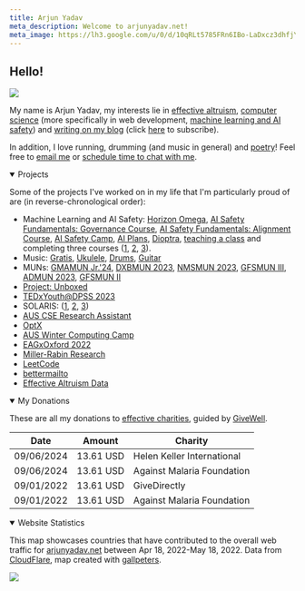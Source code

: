 ```yaml
---
title: Arjun Yadav
meta_description: Welcome to arjunyadav.net!
meta_image: https://lh3.google.com/u/0/d/10qRLt5785FRn6IBo-LaDxcz3dhfjYtaK=w2880-h1528-iv1
---
```


## Hello!

<img src="/collage.jpg" />

My name is Arjun Yadav, my interests lie in [effective altruism](/blog/what-is-effective-altruism), [computer science](https://github.com/y-arjun-y) (more specifically in web development, [machine learning and AI safety](/notebook/)) and [writing on my blog](/blog/) (click [here](/subscribe) to subscribe). 

In addition, I love running, drumming (and music in general) and [poetry](/poetry)! Feel free to [email me](https://www.bettermailto.com/user/620278e0561f820009d840d2) or [schedule time to chat with me](https://calendly.com/arjun-yadav).

<details open>
<summary>Projects</summary>

Some of the projects I've worked on in my life that I'm particularly proud of are (in reverse-chronological order):

- Machine Learning and AI Safety: [Horizon Omega](/projects#horizonomega), [AI Safety Fundamentals: Governance Course](/projects#aisfg), [AI Safety Fundamentals: Alignment Course](/projects#aisfa), [AI Safety Camp](/projects#aisc2024), [AI Plans](/projects#ai-plans), [Dioptra](/projects#dioptra), [teaching a class](/projects#aaeclass) and completing three courses ([1](/projects#mathforml), [2](/projects#mlsafetycourse), [3](/projects#introml)).
- Music: [Gratis](/projects#gratis2023), [Ukulele](/projects#ukulele), [Drums](/projects#drums), [Guitar](/projects#guitar)
- MUNs: [GMAMUN Jr.'24](/projects#gmamunjr), [DXBMUN 2023](/projects#dxbmun2023), [NMSMUN 2023](/projects#nmsmun2023), [GFSMUN III](/projects#gfsmun2023), [ADMUN 2023](/projects#admun2023), [GFSMUN II](/projects#gfsmun2022)
- [Project: Unboxed](/projects#projectunboxed)
- [TEDxYouth@DPSS 2023](/projects#tedx2023)
- SOLARIS: ([1](/projects#solaris-3), [2](/projects#solaris-2), [3](/projects#solaris-1))
- [AUS CSE Research Assistant](/projects#ausresearch)
- [OptX](/projects#optx)
- [AUS Winter Computing Camp](/projects#computingcamp2022)
- [EAGxOxford 2022](/projects#eagxoxford2022)
- [Miller-Rabin Research](/projects#millerrabin)
- [LeetCode](/projects#leetcode)
- [bettermailto](/projects#bettermailto)
- [Effective Altruism Data](/projects#eadata)

</details>

<details open>
<summary>My Donations</summary>

These are all my donations to [effective charities](https://www.givewell.org/charities/top-charities), guided by [GiveWell](https://www.givewell.org/).

| Date       | Amount    | Charity                    |
| ---------- | --------- | -------------------------- |
| 09/06/2024 | 13.61 USD | Helen Keller International |
| 09/06/2024 | 13.61 USD | Against Malaria Foundation |
| 09/01/2022 | 13.61 USD | GiveDirectly               |
| 09/01/2022 | 13.61 USD | Against Malaria Foundation |

</details>

<details id="end" open>
<summary>Website Statistics</summary>

This map showcases countries that have contributed to the overall web traffic for [arjunyadav.net](/) between Apr 18, 2022-May 18, 2022.
Data from [CloudFlare](https://cloudflare.com), map created with [gallpeters](https://gallpeters.vercel.app).

<img src="/map.svg" />
</details>